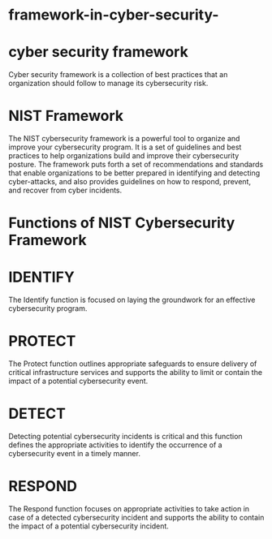 # framework-in-cyber-security-
# cyber security framework 


Cyber security framework is a collection of best practices that an organization should follow to manage its cybersecurity risk.
# NIST Framework 
The NIST cybersecurity framework is a powerful tool to organize and improve your cybersecurity program. It is a set of guidelines and best practices to help organizations build and improve their cybersecurity posture. The framework puts forth a set of recommendations and standards that enable organizations to be better prepared in identifying and detecting cyber-attacks, and also provides guidelines on how to respond, prevent, and recover from cyber incidents.
# Functions of NIST Cybersecurity Framework
# IDENTIFY

The Identify function is focused on laying the groundwork for an effective cybersecurity program. 
# PROTECT

The Protect function outlines appropriate safeguards to ensure delivery of critical infrastructure services and supports the ability to limit or contain the impact of a potential cybersecurity event. 
 
# DETECT

Detecting potential cybersecurity incidents is critical and this function defines the appropriate activities to identify the occurrence of a cybersecurity event in a timely manner. 
# RESPOND

The Respond function focuses on appropriate activities to take action in case of a detected cybersecurity incident and supports the ability to contain the impact of a potential cybersecurity incident. 

